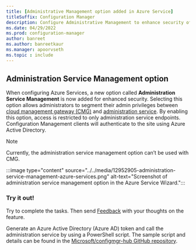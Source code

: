 ```yaml
---
title: [Administrative Management option added in Azure Service]
titleSuffix: Configuration Manager
description: Configure Administrative Management to enhance security of the Administrative Service Azure AD endpoints.
ms.date: 04/29/2022
ms.prod: configuration-manager
author: banreet
ms.author: banreetkaur
ms.manager: apoorvseth
ms.topic : include
---
```

## <a name="bkmk_administration"></a> Administration Service Management option
<!--12952905-->
When configuring Azure Services, a new option called **Administration Service Management** is now added for enhanced security. Selecting this option allows administrators to segment their admin privileges between [cloud management gateway (CMG)](../../../../clients/manage/cmg/overview.md) and [administration service](../../../../../../configmgr/develop/adminservice/overview.md). By enabling this option, access is restricted to only administration service endpoints. Configuration Management clients will authenticate to the site using Azure Active Directory.

> [!NOTE]
> Currently, the administration service management option can’t be used with CMG.

:::image type="content" source="../../media/12952905-administration-service-management-azure-services.png" alt-text="Screenshot of administration service management option in the Azure Service Wizard.":::

### Try it out!

Try to complete the tasks. Then send [Feedback](../../../../understand/product-feedback.md) with your thoughts on the feature.

Generate an Azure Active Directory (Azure AD) token and call the administration service by using a PowerShell script. The sample script and details can be found in the [Microsoft/configmgr-hub GitHub repository](https://aka.ms/cmadminservicetokensample).

